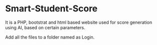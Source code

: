 # Smart-Student-Score
It is a PHP, bootstrat and html based website used for score generation using AI, based on certain parameters.

Add all the files to a folder named as Login.
